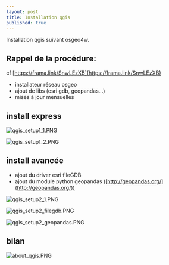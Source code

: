 ```yaml
---
layout: post
title: Installation qgis
published: true
---
```


Installation qgis suivant osgeo4w.

## Rappel de la procédure:

cf [https://frama.link/SnwLEzXB](https://frama.link/SnwLEzXB)

* installateur réseau osgeo
* ajout de libs (esri gdb, geopandas...)
* mises à jour mensuelles

## install express

![qgis_setup1_1.PNG]({{site.baseurl}}/images/qgis_setup1_1.PNG)

![qgis_setup1_2.PNG]({{site.baseurl}}/images/qgis_setup1_2.PNG)

## install avancée

* ajout du driver esri fileGDB
* ajout du module python geopandas ([http://geopandas.org/](http://geopandas.org/))

![qgis_setup2_1.PNG]({{site.baseurl}}/images/qgis_setup2_1.PNG)

![qgis_setup2_filegdb.PNG]({{site.baseurl}}/images/qgis_setup2_filegdb.PNG)

![qgis_setup2_geopandas.PNG]({{site.baseurl}}/images/qgis_setup2_geopandas.PNG)

## bilan

![about_qgis.PNG]({{site.baseurl}}/images/about_qgis.PNG)